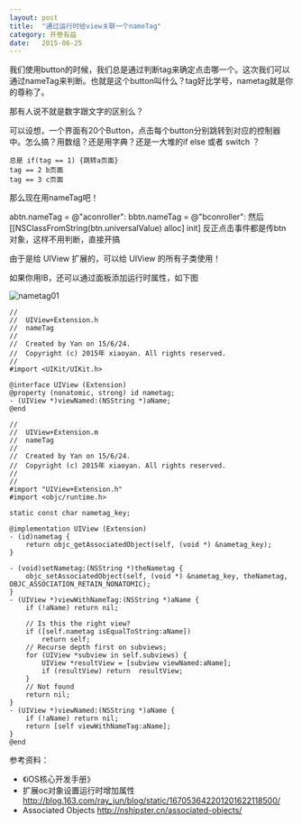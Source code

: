 ```yaml
---
layout: post
title:  "通过运行时给view关联一个nameTag"
category: 开卷有益
date:   2015-06-25 
---
```


我们使用button的时候，我们总是通过判断tag来确定点击哪一个。这次我们可以通过nameTag来判断。也就是这个button叫什么？tag好比学号，nametag就是你的尊称了。

那有人说不就是数字跟文字的区别么？

可以设想，一个界面有20个Button，点击每个button分别跳转到对应的控制器中。怎么搞？用数组？还是用字典？还是一大堆的if else 或者 switch ？

```
总是 if(tag == 1) {跳转a页面}
tag == 2 b页面
tag == 3 c页面
```

那么现在用nameTag吧！

abtn.nameTag = @"aconroller":
bbtn.nameTag = @"bconroller":
然后 [[NSClassFromString(btn.universalValue) alloc] init]
反正点击事件都是传btn对象，这样不用判断，直接开搞

由于是给 UIView 扩展的，可以给 UIView 的所有子类使用！

如果你用IB，还可以通过面板添加运行时属性，如下图

![nametag01](/images/nametag01.png)

```
//
//  UIView+Extension.h
//  nameTag
//
//  Created by Yan on 15/6/24.
//  Copyright (c) 2015年 xiaoyan. All rights reserved.
//
#import <UIKit/UIKit.h>

@interface UIView (Extension)
@property (nonatomic, strong) id nametag;
- (UIView *)viewNamed:(NSString *)aName;
@end
```
```
//
//  UIView+Extension.m
//  nameTag
//
//  Created by Yan on 15/6/24.
//  Copyright (c) 2015年 xiaoyan. All rights reserved.
//
//
#import "UIView+Extension.h"
#import <objc/runtime.h>

static const char nametag_key;

@implementation UIView (Extension)
- (id)nametag {
    return objc_getAssociatedObject(self, (void *) &nametag_key);
}

- (void)setNametag:(NSString *)theNametag {
    objc_setAssociatedObject(self, (void *) &nametag_key, theNametag, OBJC_ASSOCIATION_RETAIN_NONATOMIC);
}
- (UIView *)viewWithNameTag:(NSString *)aName {
    if (!aName) return nil;
    
    // Is this the right view?
    if ([self.nametag isEqualToString:aName])
        return self;
    // Recurse depth first on subviews;
    for (UIView *subview in self.subviews) {
        UIView *resultView = [subview viewNamed:aName];
        if (resultView) return  resultView;
    }
    // Not found
    return nil;
}
- (UIView *)viewNamed:(NSString *)aName {
    if (!aName) return nil;
    return [self viewWithNameTag:aName];
}
@end
```

参考资料：

* 《iOS核心开发手册》
*  扩展oc对象设置运行时增加属性 <http://blog.163.com/ray_jun/blog/static/167053642201201622118500/>
*  Associated Objects <http://nshipster.cn/associated-objects/>

